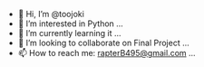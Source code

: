 - 👋 Hi, I’m @toojoki
- 👀 I’m interested in Python ...
- 🌱 I’m currently learning it ...
- 💞️ I’m looking to collaborate on Final Project ...
- 📫 How to reach me: rapterB495@gmail.com ...

<!---
toojoki/toojoki is a ✨ special ✨ repository because its `README.md` (this file) appears on your GitHub profile.
You can click the Preview link to take a look at your changes.
--->
